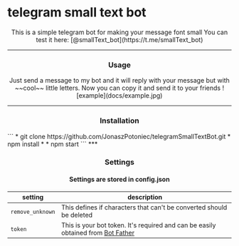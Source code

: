 # telegram small text bot
<center>
This is a simple telegram bot for making your message font small
You can test it here: [@smallText_bot](https://t.me/smallText_bot) 
</center>

***

<h3 align="center">Usage</h3>
<center>
Just send a message to my bot and it will reply with your message but with ~~cool~~ little letters.  
Now you can copy it and send it to your friends
![example](docs/example.jpg)
</center>

***
<h3 align="center">Installation</h3>
```
* git clone https://github.com/JonaszPotoniec/telegramSmallTextBot.git
* npm install  
* <insert your bot token into confing.json>  
* npm start  
```
***
<h3 align="center">Settings</h3>

<h4 align="center">Settings are stored in config.json</h4>

<center>

|setting      | description |
|-------------|-------------|
| `remove_unknown`       | This defines if characters that can't be converted should be deleted |
| `token`     | This is your bot token. It's required and can be easily obtained from [Bot Father](https://telegram.me/BotFather)|

</center>

